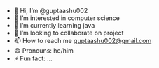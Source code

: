 - 👋 Hi, I’m @guptaashu002
- 👀 I’m interested in computer science
- 🌱 I’m currently learning java
- 💞️ I’m looking to collaborate on project
- 📫 How to reach me guptaashu002@gmail.com
- 😄 Pronouns: he/him
- ⚡ Fun fact: ...

<!---
guptaashu002/guptaashu002 is a ✨ special ✨ repository because its `README.md` (this file) appears on your GitHub profile.
You can click the Preview link to take a look at your changes.
--->
